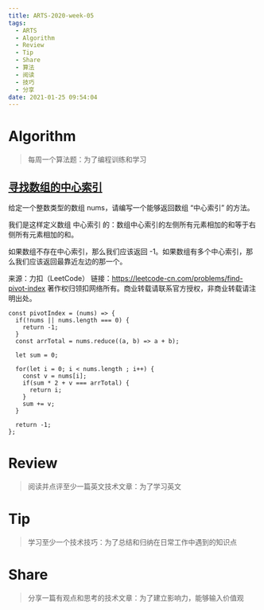 ```yaml
---
title: ARTS-2020-week-05
tags:
  - ARTS
  - Algorithm
  - Review
  - Tip
  - Share
  - 算法
  - 阅读
  - 技巧
  - 分享
date: 2021-01-25 09:54:04
---
```


# Algorithm

> 每周一个算法题：为了编程训练和学习

## [寻找数组的中心索引](https://leetcode-cn.com/problems/find-pivot-index/)

给定一个整数类型的数组 nums，请编写一个能够返回数组 “中心索引” 的方法。

我们是这样定义数组 中心索引 的：数组中心索引的左侧所有元素相加的和等于右侧所有元素相加的和。

如果数组不存在中心索引，那么我们应该返回 -1。如果数组有多个中心索引，那么我们应该返回最靠近左边的那一个。

来源：力扣（LeetCode）
链接：https://leetcode-cn.com/problems/find-pivot-index
著作权归领扣网络所有。商业转载请联系官方授权，非商业转载请注明出处。



```tsx
const pivotIndex = (nums) => {
  if(!nums || nums.length === 0) {
    return -1;
  }
  const arrTotal = nums.reduce((a, b) => a + b);
  
  let sum = 0;
  
  for(let i = 0; i < nums.length ; i++) {
    const v = nums[i];
    if(sum * 2 + v === arrTotal) {
      return i;
    }
    sum += v;
  }

  return -1;
};
```




# Review

> 阅读并点评至少一篇英文技术文章：为了学习英文


# Tip

> 学习至少一个技术技巧：为了总结和归纳在日常工作中遇到的知识点

# Share

> 分享一篇有观点和思考的技术文章：为了建立影响力，能够输入价值观
